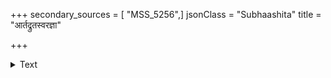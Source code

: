 +++
secondary_sources = [ "MSS_5256",]
jsonClass = "Subhaashita"
title = "आर्तद्रुतस्वरज्ञा"

+++

<details><summary>Text</summary>

आर्तद्रुतस्वरज्ञा विभिन्नदीनप्रभिन्नलघुरौद्राः।  
निन्द्याः शुभास्तु शब्दाः प्रमुदितपरिपूर्णदृढशान्ताः॥
</details>
